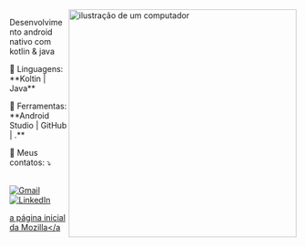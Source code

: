 
 


<img src="https://github.com/developertomaz/imgens/blob/main/computer-illustration.png" alt="ilustração de um computador" min-width="400px" max-width="400px" width="400px" align="right">

<p align="left"> 
Desenvolvimento android nativo com kotlin & java
</p>

<p align="left">
  🦄 Linguagens: **Koltin | Java**
</p>

<p align="left">
  💼 Ferramentas: **Android Studio | GitHub | .**
</p>

<p align="left">
  💌 Meus contatos: ⤵️
</p>

<br>

  <a href="tomazedewreck@gmail.com" title="Gmail">
  <img src="https://img.shields.io/badge/-Gmail-FF0000?style=flat-square&labelColor=FF0000&logo=gmail&logoColor=white&link=developertomaz@gmail.com" alt="Gmail"/></a>

  <a href="https://www.linkedin.com/in/tomazedewreck/" title="LinkedIn">
  <img src="https://img.shields.io/badge/-Linkedin-0e76a8?style=flat-square&logo=Linkedin&logoColor=white&link=" alt="LinkedIn"/></a>


  <a
    href="https://www.mozilla.org/pt-BR/"
    title="O melhor lugar para encontrar mais informações sobre a missão da Mozilla e como contribuir">
    a página inicial da Mozilla</a
